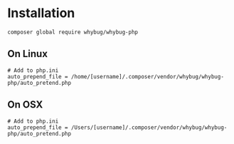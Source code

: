 
# Installation

```
composer global require whybug/whybug-php
```

## On Linux

```
# Add to php.ini
auto_prepend_file = /home/[username]/.composer/vendor/whybug/whybug-php/auto_pretend.php
```

## On OSX

```
# Add to php.ini
auto_prepend_file = /Users/[username]/.composer/vendor/whybug/whybug-php/auto_pretend.php
```
